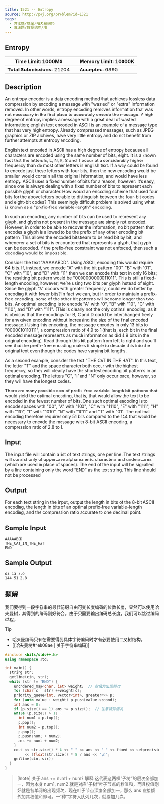 ```yaml
---
title: 1521 -- Entropy
source: http://poj.org/problem?id=1521
tags:
  - 算法题/题型/哈夫曼编码
  - 算法题/数据结构/堆
---
```


## Entropy

| **Time Limit:** 1000MS |  | **Memory Limit:** 10000K |
| --- | --- | --- |
| **Total Submissions:** 21204 |  | **Accepted:** 6895 |

## Description

An entropy encoder is a data encoding method that achieves lossless data compression by encoding a message with "wasted" or "extra" information removed. In other words, entropy encoding removes information that was not necessary in the first place to accurately encode the message. A high degree of entropy implies a message with a great deal of wasted information; english text encoded in ASCII is an example of a message type that has very high entropy. Already compressed messages, such as JPEG graphics or ZIP archives, have very little entropy and do not benefit from further attempts at entropy encoding.

English text encoded in ASCII has a high degree of entropy because all characters are encoded using the same number of bits, eight. It is a known fact that the letters E, L, N, R, S and T occur at a considerably higher frequency than do most other letters in english text. If a way could be found to encode just these letters with four bits, then the new encoding would be smaller, would contain all the original information, and would have less entropy. ASCII uses a fixed number of bits for a reason, however: it’s easy, since one is always dealing with a fixed number of bits to represent each possible glyph or character. How would an encoding scheme that used four bits for the above letters be able to distinguish between the four-bit codes and eight-bit codes? This seemingly difficult problem is solved using what is known as a "prefix-free variable-length" encoding.

In such an encoding, any number of bits can be used to represent any glyph, and glyphs not present in the message are simply not encoded. However, in order to be able to recover the information, no bit pattern that encodes a glyph is allowed to be the prefix of any other encoding bit pattern. This allows the encoded bitstream to be read bit by bit, and whenever a set of bits is encountered that represents a glyph, that glyph can be decoded. If the prefix-free constraint was not enforced, then such a decoding would be impossible.

Consider the text "AAAAABCD". Using ASCII, encoding this would require 64 bits. If, instead, we encode "A" with the bit pattern "00", "B" with "01", "C" with "10", and "D" with "11" then we can encode this text in only 16 bits; the resulting bit pattern would be "0000000000011011". This is still a fixed-length encoding, however; we’re using two bits per glyph instead of eight. Since the glyph "A" occurs with greater frequency, could we do better by encoding it with fewer bits? In fact we can, but in order to maintain a prefix-free encoding, some of the other bit patterns will become longer than two bits. An optimal encoding is to encode "A" with "0", "B" with "10", "C" with "110", and "D" with "111". (This is clearly not the only optimal encoding, as it is obvious that the encodings for B, C and D could be interchanged freely for any given encoding without increasing the size of the final encoded message.) Using this encoding, the message encodes in only 13 bits to "0000010110111", a compression ratio of 4.9 to 1 (that is, each bit in the final encoded message represents as much information as did 4.9 bits in the original encoding). Read through this bit pattern from left to right and you’ll see that the prefix-free encoding makes it simple to decode this into the original text even though the codes have varying bit lengths.

As a second example, consider the text "THE CAT IN THE HAT". In this text, the letter "T" and the space character both occur with the highest frequency, so they will clearly have the shortest encoding bit patterns in an optimal encoding. The letters "C", "I’ and "N" only occur once, however, so they will have the longest codes.

There are many possible sets of prefix-free variable-length bit patterns that would yield the optimal encoding, that is, that would allow the text to be encoded in the fewest number of bits. One such optimal encoding is to encode spaces with "00", "A" with "100", "C" with "1110", "E" with "1111", "H" with "110", "I" with "1010", "N" with "1011" and "T" with "01". The optimal encoding therefore requires only 51 bits compared to the 144 that would be necessary to encode the message with 8-bit ASCII encoding, a compression ratio of 2.8 to 1.

## Input

The input file will contain a list of text strings, one per line. The text strings will consist only of uppercase alphanumeric characters and underscores (which are used in place of spaces). The end of the input will be signalled by a line containing only the word “END” as the text string. This line should not be processed.

## Output

For each text string in the input, output the length in bits of the 8-bit ASCII encoding, the length in bits of an optimal prefix-free variable-length encoding, and the compression ratio accurate to one decimal point.

## Sample Input

```
AAAAABCD
THE_CAT_IN_THE_HAT
END
```

## Sample Output

```
64 13 4.9
144 51 2.8
```

## 题解

我们要得到一段字符串的最佳前缀自由可变长度编码的位数长度，显然可以使用哈夫曼树，其得到的编码刚好符合。由于只需要输出编码总长度，我们可以跳过编码过程。


> [!tip]
> - 哈夫曼编码只有在需要得到具体字符编码时才有必要使用二叉树结构。
> - [[哈夫曼树#^eb08ae | 关于字符串编码]]

```cpp
#include <bits/stdc++.h>
using namespace std;

int main() {
  string str;
  getline(cin, str);
  while (str != "END") {
    unordered_map<char, int> weight;  // 权值为出现频次
    for (char c : str) ++weight[c];
    priority_queue<int, vector<int>, greater<>> p;
    for (auto value : weight) p.push(value.second);
    int ans = 0;
    if (p.size() == 1) ans += p.size();  // 注意特殊情况
    while (p.size() > 1) {
      int num1 = p.top();
      p.pop();
      int num2 = p.top();
      p.pop();
      p.push(num1 + num2);
      ans += num1 + num2;
    }
    cout << str.size() * 8 << " " << ans << " " << fixed << setprecision(1)
         << (float)str.size() * 8 / ans << "\n";
    getline(cin, str);
  }
}

```

> [!note] 关于 ans += num1 + num2 解释
> 这代表这两棵”子树“的层次全部加一，因为本身 num1, num2 就是对应”子树“叶子节点的权值和，而且权值刚好就是各单词的出现频次，现在叶子节点深度全部加一，那么 ans 直接额外加其权值和即可。一”种”字符入队列几次，就累加几次。